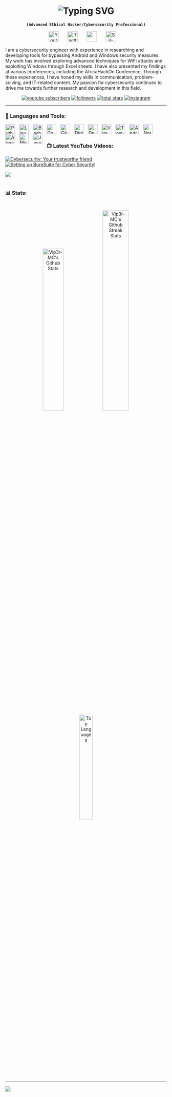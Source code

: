 
<h1 align="center">
  <img src="https://readme-typing-svg.demolab.com?font=JetBrains+Mono&weight=900&size=25&duration=3500&pause=9999999&color=E83D6F&center=true&vcenter=true&repeat=false&width=435&lines=Vip3r+%F0%9F%90%89" alt="Typing SVG">
</h1>
<p align="center"><strong><code>(Advanced Ethical Hacker/Cybersecurity Professional)</code></strong></p>

<!-- Social icons section -->
<p align="center">
  <a href="https://www.youtube.com/channel/UCa3LjGxBeREUkg2-WNeAMIw"><img width="32px" alt="Youtube" title="Youtube" src="https://i.imgur.com/qiXu7b2.png"/></a>
  &#8287;&#8287;&#8287;&#8287;&#8287;
  <a href="https://twitter.com/sir_vip3r"><img width="32px" alt="Twitter" title="Twitter" src="https://i.imgur.com/OXZM1L6.png"/></a>
  &#8287;&#8287;&#8287;&#8287;&#8287;
  <a href="https://discord.gg/eyskkczxVy" alt="Discord" title="Cybersec Discord"><img width="32px" src="https://i.imgur.com/OViZO8J.png"/></a>
  &#8287;&#8287;&#8287;&#8287;&#8287;
  <a href="https://www.buymeacoffee.com/sir.vip3r"><img width="32px" alt="Sir-Vip3r" title="Buy me a coffee" src="https://i.imgur.com/PpLeD3K.png"/></a>
  &#8287;&#8287;&#8287;&#8287;&#8287;
</p>

I am a cybersecurity engineer with experience in researching and developing tools for bypassing Android and Windows security measures. My work has involved exploring advanced techniques for WiFi attacks and exploiting Windows through Excel sheets. I have also presented my findings at various conferences, including the AfricaHackOn Conference. Through these experiences, I have honed my skills in communication, problem-solving, and IT-related content. My passion for cybersecurity continues to drive me towards further research and development in this field.

<p align="center">
   <a href="https://www.youtube.com/channel/UCa3LjGxBeREUkg2-WNeAMIw?sub_confirmation=1">
      <img alt="youtube subscribers" title="Subscribe to my YouTube channel" src="https://custom-icon-badges.demolab.com/youtube/channel/subscribers/UCa3LjGxBeREUkg2-WNeAMIw?color=%23E05D44&label=SUBSCRIBE&logo=video&logoColor=white&style=for-the-badge&labelColor=CE4630"/></a> 
   <a href="https://github.com/Vip3r-MC?tab=followers">
      <img alt="followers" title="Follow me on Github" src="https://custom-icon-badges.demolab.com/github/followers/Vip3r-MC?color=236ad3&labelColor=1155ba&style=for-the-badge&logo=person-add&label=Follow&logoColor=white"/></a>
   <a href="https://github.com/Vip3r-MC?tab=repositories&sort=stargazers">
      <img alt="total stars" title="Total stars on GitHub" src="https://custom-icon-badges.demolab.com/github/stars/Vip3r-MC?color=55960c&style=for-the-badge&labelColor=488207&logo=star"/></a>
   <a href="https://www.instagram.com/vip3.r">
      <img alt="instagram" title="Follow me on Instagram" src="https://img.shields.io/badge/Instagram-%23E4405F.svg?style=for-the-badge&logo=Instagram&logoColor=white"/></a>
</p>


---

### 🧰 Languages and Tools:

<img align="left" alt="Python" width="30px" style="padding-right:10px;" src="https://cdn.jsdelivr.net/gh/devicons/devicon/icons/python/python-original.svg" />
<img align="left" alt="Linux" width="30px" style="padding-right:10px;" src="https://cdn.jsdelivr.net/gh/devicons/devicon/icons/linux/linux-original.svg" />
<img align="left" alt="Bash" width="30px" style="padding-right:10px;" src="https://cdn.jsdelivr.net/gh/devicons/devicon/icons/bash/bash-original.svg" />
<img align="left" alt="Docker" width="30px" style="padding-right:10px;" src="https://cdn.jsdelivr.net/gh/devicons/devicon/icons/docker/docker-original.svg" />
<img align="left" alt="GitHub" width="30px" style="padding-right:10px;" src="https://cdn.jsdelivr.net/gh/devicons/devicon/icons/github/github-original.svg" />
<img align="left" alt="DigitalOcean" width="30px" style="padding-right:10px;" src="https://cdn.jsdelivr.net/gh/devicons/devicon/icons/digitalocean/digitalocean-original.svg" />
<img align="left" alt="Debian" width="30px" style="padding-right:10px;" src="https://cdn.jsdelivr.net/gh/devicons/devicon/icons/debian/debian-original.svg" />
<img align="left" alt="Vim" width="30px" style="padding-right:10px;" src="https://cdn.jsdelivr.net/gh/devicons/devicon/icons/vim/vim-original.svg" />
<img align="left" alt="Tomcat" width="30px" style="padding-right:10px;" src="https://cdn.jsdelivr.net/gh/devicons/devicon/icons/tomcat/tomcat-original.svg" />
<img align="left" alt="Android" width="30px" style="padding-right:10px;" src="https://cdn.jsdelivr.net/gh/devicons/devicon/icons/android/android-original.svg" />
<img align="left" alt="Nginx" width="30px" style="padding-right:10px;" src="https://cdn.jsdelivr.net/gh/devicons/devicon/icons/nginx/nginx-original.svg" />
<img align="left" alt="Apache" width="30px" style="padding-right:10px;" src="https://cdn.jsdelivr.net/gh/devicons/devicon/icons/apache/apache-original.svg" />
<img align="left" alt="MongoDB" width="30px" style="padding-right:10px;" src="https://cdn.jsdelivr.net/gh/devicons/devicon/icons/mongodb/mongodb-original.svg" />
<img align="left" alt="Java" width="30px" style="padding-right:10px;" src="https://cdn.jsdelivr.net/gh/devicons/devicon/icons/java/java-original.svg" />
<br />



#

### 📺 Latest YouTube Videos:

<!-- BEGIN YOUTUBE-CARDS -->
[![Cybersecurity: Your trustworthy friend](https://ytcards.demolab.com/?id=4RcSJBEXwF8&title=Cybersecurity%3A+Your+trustworthy+friend&lang=en&timestamp=1687260602&background_color=%230d1117&title_color=%23ffffff&stats_color=%23dedede&width=250 "Cybersecurity: Your trustworthy friend")](https://www.youtube.com/watch?v=4RcSJBEXwF8)
[![Setting up BurpSuite for Cyber Security!](https://ytcards.demolab.com/?id=DPrYCwvrsg4&title=Setting+up+BurpSuite+for+Cyber+Security%21&lang=en&timestamp=1658253612&background_color=%230d1117&title_color=%23ffffff&stats_color=%23dedede&width=250 "Setting up BurpSuite for Cyber Security!")](https://www.youtube.com/watch?v=DPrYCwvrsg4)
<!-- END YOUTUBE-CARDS -->

[<img src="https://custom-icon-badges.demolab.com/badge/-Subscribe%20For%20More-red?style=for-the-badge&logo=video&logoColor=white"/>](https://www.youtube.com/channel/UCa3LjGxBeREUkg2-WNeAMIw?sub_confirmation=1)

#

### 📊 Stats:
#
<p align="center">
  <img src="https://github-readme-stats.vercel.app/api?username=Vip3r-MC&theme=dark&hide_border=false&include_all_commits=false&count_private=false" alt="Vip3r-MC's Github Stats" style="width: 36%;">
  <img src="https://github-readme-streak-stats.herokuapp.com/?user=Vip3r-MC&theme=dark&hide_border=false" alt="Vip3r-MC's Github Streak Stats" style="width: 40%;">
</p>

<p align="center">
  <img src="https://github-readme-stats.vercel.app/api/top-langs/?username=Vip3r-MC&theme=dark&hide_border=false&include_all_commits=false&count_private=false&layout=compact" alt="Top Languages" style="width: 29%;"/>
</p>




---
[![](https://visitcount.itsvg.in/api?id=Vip3r-MC&icon=6&color=12)](https://visitcount.itsvg.in)

